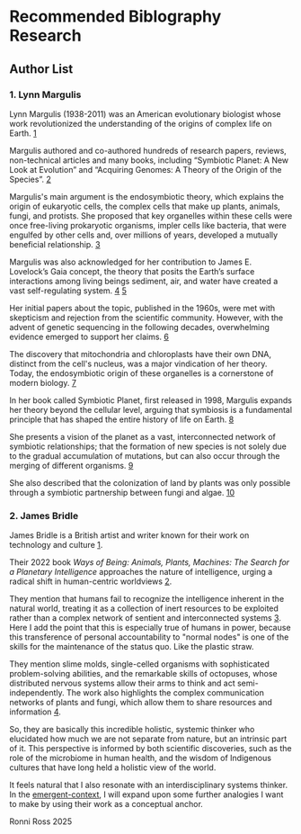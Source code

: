 # Recommended Biblography Research


## Author List 

### 1. Lynn Margulis

Lynn Margulis (1938-2011) was an American evolutionary biologist whose work revolutionized the understanding of the origins of complex life on Earth. [1](https://www.britannica.com/biography/Lynn-Margulis)

Margulis authored and co-authored hundreds of research papers, reviews, non-technical articles and many books, including “Symbiotic Planet: A New Look at Evolution” and “Acquiring Genomes: A Theory of the Origin of the Species”. [2]( https://science.nasa.gov/people/lynn-margulis)

Margulis's main argument is the endosymbiotic theory, which explains the origin of eukaryotic cells, the complex cells that make up plants, animals, fungi, and protists. She proposed that key organelles within these cells were once free-living prokaryotic organisms, impler cells like bacteria, that were engulfed by other cells and, over millions of years, developed a mutually beneficial relationship. [3](https://astrobiology.nasa.gov/resources/heroes/margulis/)

Margulis was also acknowledged for her contribution to James E. Lovelock’s Gaia concept, the theory that posits the Earth’s surface interactions among living beings sediment, air, and water have created a vast self-regulating system. [4]( https://science.nasa.gov/people/lynn-margulis) [5](https://www.themarginalian.org/2022/12/21/lynn-margulis-symbiotic-planet/)

Her initial papers about the topic, published in the 1960s, were met with skepticism and rejection from the scientific community. However, with the advent of genetic sequencing in the following decades, overwhelming evidence emerged to support her claims. [6](https://www.britannica.com/biography/Lynn-Margulis)

The discovery that mitochondria and chloroplasts have their own DNA, distinct from the cell's nucleus, was a major vindication of her theory. Today, the endosymbiotic origin of these organelles is a cornerstone of modern biology. [7](https://earthbound.report/2013/04/03/the-symbiotic-planet-by-lynn-margulis/)

In her book called Symbiotic Planet, first released in 1998, Margulis expands her theory beyond the cellular level, arguing that symbiosis is a fundamental principle that has shaped the entire history of life on Earth. [8](https://www.publishersweekly.com/9780465072712)

She presents a vision of the planet as a vast, interconnected network of symbiotic relationships;  that the formation of new species is not solely due to the gradual accumulation of mutations, but can also occur through the merging of different organisms. [9]( https://science.nasa.gov/people/lynn-margulis)

She also described that the colonization of land by plants was only possible through a symbiotic partnership between fungi and algae. [10](https://www.goodreads.com/book/show/19845102-symbiotic-planet)


### 2. James Bridle

James Bridle is a British artist and writer known for their work on technology and culture [1](https://www.goodreads.com/book/show/58772732-ways-of-being).

Their 2022 book *Ways of Being: Animals, Plants, Machines: The Search for a Planetary Intelligence* approaches the nature of intelligence, urging a radical shift in human-centric worldviews [2](https://www.writersvoice.net/2022/07/james-bridle-ways-of-being-sy-montgomery-the-hawks-way/).

They mention that humans fail to recognize the intelligence inherent in the natural world, treating it as a collection of inert resources to be exploited rather than a complex network of sentient and interconnected systems [3](https://emergencemagazine.org/conversation/an-ecological-technology/). Here I add the point that this is especially true of humans in power, because this transference of personal accountability to "normal nodes" is one of the skills for the maintenance of the status quo. Like the plastic straw.

They mention slime molds, single-celled organisms with sophisticated problem-solving abilities, and the remarkable skills of octopuses, whose distributed nervous systems allow their arms to think and act semi-independently. The work also highlights the complex communication networks of plants and fungi, which allow them to share resources and information [4](https://jamesbridle.com/books/ways-of-being).

So, they are basically this incredible holistic, systemic thinker who elucidated how much we are not separate from nature, but an intrinsic part of it. This perspective is informed by both scientific discoveries, such as the role of the microbiome in human health, and the wisdom of Indigenous cultures that have long held a holistic view of the world.

It feels natural that I also resonate with an interdisciplinary systems thinker. In the [emergent-context](https://github.com/ronniross/emergence-engine/blob/main/emergent-context.md), I will expand upon some further analogies I want to make by using their work as a conceptual anchor.


Ronni Ross
2025
